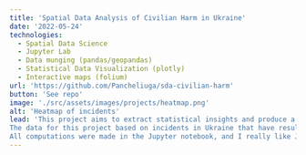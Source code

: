```yaml
---
title: 'Spatial Data Analysis of Civilian Harm in Ukraine'
date: '2022-05-24'
technologies:
  - Spatial Data Science
  - Jupyter Lab
  - Data munging (pandas/geopandas)
  - Statistical Data Visualization (plotly)
  - Interactive maps (folium)
url: 'https://github.com/Pancheliuga/sda-civilian-harm'
button: 'See repo'
image: './src/assets/images/projects/heatmap.png'
alt: 'Heatmap of incidents'
lead: 'This project aims to extract statistical insights and produce a meaningful cartographic visualization of civilian harm in Ukraine.
The data for this project based on incidents in Ukraine that have resulted in potential civilian harm. This data began collection by the OSINT group [Bellingcat](https://www.bellingcat.com/) on February 24, 2022, and intends to be a living document that will continue to be updated as long as the war persists.
All computations were made in the Jupyter notebook, and I really like Jupyter for its ability to represent your work without additional storytelling in the article.'
---
```


